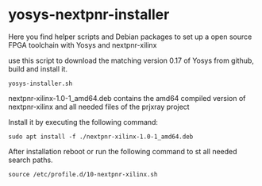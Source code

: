 # yosys-nextpnr-installer
Here you find helper scripts and Debian packages to set up a open source FPGA toolchain with Yosys and nextpnr-xilinx

use this script to download the matching version 0.17 of Yosys from github, build and install it.
```
yosys-installer.sh
```

nextpnr-xilinx-1.0-1_amd64.deb contains the amd64 compiled version of nextpnr-xilinx and all needed files of the prjxray project

Install it by executing the following command:
```
sudo apt install -f ./nextpnr-xilinx-1.0-1_amd64.deb
```

After installation reboot or run the following command to st all needed search paths.
```
source /etc/profile.d/10-nextpnr-xilinx.sh
```
